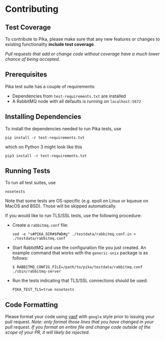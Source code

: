 # Contributing

## Test Coverage

To contribute to Pika, please make sure that any new features or changes
to existing functionality **include test coverage**.

*Pull requests that add or change code without coverage have a much lower chance
of being accepted.*


## Prerequisites

Pika test suite has a couple of requirements:

 * Dependencies from `test-requirements.txt` are installed
 * A RabbitMQ node with all defaults is running on `localhost:5672`


## Installing Dependencies

To install the dependencies needed to run Pika tests, use

    pip install -r test-requirements.txt

which on Python 3 might look like this

    pip3 install -r test-requirements.txt


## Running Tests

To run all test suites, use

    nosetests

Note that some tests are OS-specific (e.g. epoll on Linux
or kqueue on MacOS and BSD). Those will be skipped
automatically.

If you would like to run TLS/SSL tests, use the following procedure:

* Create a `rabbitmq.conf` file:

    ```
    sed -e "s#PIKA_DIR#$PWD#g" ./testdata/rabbitmq.conf.in > ./testdata/rabbitmq.conf
    ```

* Start RabbitMQ and use the configuration file you just created. An example command
  that works with the `generic-unix` package is as follows:

    ```
    $ RABBITMQ_CONFIG_FILE=/path/to/pika/testdata/rabbitmq.conf ./sbin/rabbitmq-server
    ```

* Run the tests indicating that TLS/SSL connections should be used:

    ```
    PIKA_TEST_TLS=true nosetests
    ```


## Code Formatting

Please format your code using [yapf](http://pypi.python.org/pypi/yapf)
with ``google`` style prior to issuing your pull request. *Note: only format those
lines that you have changed in your pull request. If you format an entire file and
change code outside of the scope of your PR, it will likely be rejected.*
